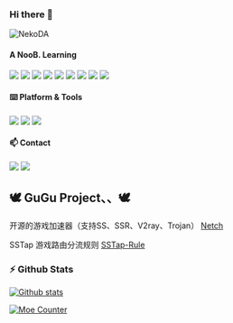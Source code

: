 ### Hi there 👋

![NekoDA](https://user-images.githubusercontent.com/10679055/128811821-2c8b1822-602b-46d9-884b-20c9d65f649d.gif)

#### A NooB. Learning 

[![](https://img.shields.io/badge/-Java-%23ED8B00.svg?&style=flat-square&logo=java&logoColor=white)](https://www.java.com/)
[![](https://img.shields.io/badge/c%23%20-%23239120.svg?&style=flat-square&logo=c-sharp&logoColor=white)](https://docs.microsoft.com/en-us/dotnet/csharp/)
[![](https://img.shields.io/badge/c++%20-%2300599C.svg?&style=flat-square&logo=c%2B%2B&ogoColor=white)](https://docs.microsoft.com/en-us/dotnet/csharp/)
[![](https://img.shields.io/badge/-HTML5-e34f26?style=flat-square&logo=HTML5&logoColor=fff)](https://html.spec.whatwg.org)
[![](https://img.shields.io/badge/-JavaScript-e5cd0c?style=flat-square&logo=JavaScript&logoColor=000)](https://www.ecma-international.org)
[![](https://img.shields.io/badge/-CSS3-1572B6?style=flat-square&logo=css3&logoColor=white)](https://www.w3.org/Style/CSS/)
[![](https://img.shields.io/badge/-Node.js-43853d?style=flat-square&logo=node.js&logoColor=fff)](https://nodejs.org/)
[![](https://img.shields.io/badge/-NPM-cb3837?style=flat-square&logo=npm&logoColor=white)](https://npmjs.com/)
[![](https://img.shields.io/badge/-Git-f05032?style=flat-square&logo=git&logoColor=white)](https://git-scm.com/)

#### ⌨️ Platform & Tools

[![](https://img.shields.io/badge/Windows-10-2376bc?style=flat-square&logo=windows)](https://www.microsoft.com/windows/get-windows-10)
[![](https://img.shields.io/badge/IDE-Visual%20Studio%20Code-blue?style=flat-square&logo=visual-studio-code)](https://code.visualstudio.com/)
[![](https://img.shields.io/badge/IDE-IntellijIDEA-blue?style=flat-square&logo=IntelliJ%20IDEA)](https://www.jetbrains.com/idea/)

#### 📫 Contact

[![](https://img.shields.io/badge/-t.me/Amazing_DM-3db6f1?style=flat-square&logo=Telegram&logoColor=2ca5e0)](https://t.me/Amazing_DM)
[![](https://img.shields.io/badge/-amazingdmdd@gmail.com-911318?style=flat-square&logo=Mail.RU&logoColor=white)](mailto:amazingdmdd@gmail.com)

## 🕊 GuGu Project、、🕊

开源的游戏加速器（支持SS、SSR、V2ray、Trojan） [Netch](https://github.com/NetchX/Netch)

SSTap 游戏路由分流规则 [SSTap-Rule](https://github.com/FQrabbit/SSTap-Rule)

### :zap: Github Stats

[![Github stats](https://github-readme-stats.vercel.app/api?username=AmazingDM&count_private=true&show_icons=true)](https://github.com/anuraghazra/github-readme-stats)

<p>
  <a href="https://count.getloli.com/"><img src="https://count.getloli.com/get/@AmazingDM?theme=rule34" alt="Moe Counter" title="萌萌计数器"></a>
</p>


